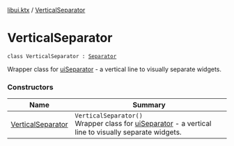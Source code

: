 [libui.ktx](../README.md) / [VerticalSeparator](README.md)

# VerticalSeparator

`class VerticalSeparator : `[`Separator`](../-separator/README.md)

Wrapper class for [uiSeparator](../../libui/ui-separator.md) - a vertical line to visually separate widgets.

### Constructors

| Name | Summary |
|---|---|
| [VerticalSeparator](-vertical-separator.md) | `VerticalSeparator()`<br>Wrapper class for [uiSeparator](../../libui/ui-separator.md) - a vertical line to visually separate widgets. |
